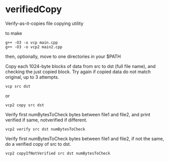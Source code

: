# verifiedCopy
Verify-as-it-copies file copying utility

to make
```
g++ -O3 -o vcp main.cpp
g++ -O3 -o vcp2 main2.cpp
```
then, optionally, move to one directories in your $PATH

Copy each 1024-byte blocks of data from src to dst (full file name), and checking the just copied block. Try again if copied data do not match original, up to 3 attempts.
```
vcp src dst
```
or
```
vcp2 copy src dst
```

Verify first numBytesToCheck bytes between file1 and file2, and print verified if same, notverified if different.
```
vcp2 verify src dst numBytesToCheck
```

Verify first numBytesToCheck bytes between file1 and file2, if not the same, do a verified copy of src to dst.
```
vcp2 copyIfNotVerified src dst numBytesToCheck
```

